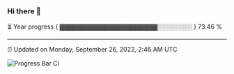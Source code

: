 ### Hi there 👋

⏳ Year progress { ▓▓▓▓▓▓▓▓▓▓▓▓▓▓▓▓▓▓▓▓▓▓░░░░░░░░ } 73.46 %

---

⏰ Updated on Monday, September 26, 2022, 2:46 AM UTC

![Progress Bar CI](https://github.com/arthurbuhl/arthurbuhl/workflows/Progress%20Bar%20CI/badge.svg)
